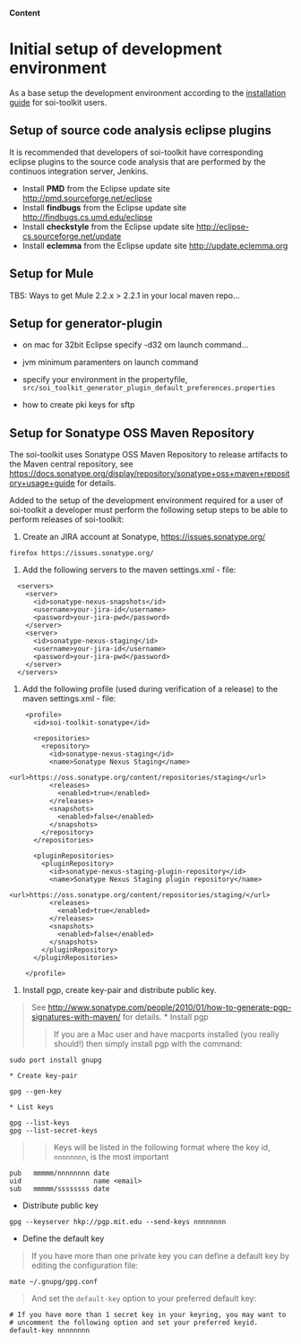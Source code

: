 **Content**



# Initial setup of development environment #

As a base setup the development environment according to the [installation guide](InstallationGuide.md) for soi-toolkit users.

## Setup of source code analysis eclipse plugins ##

It is recommended that developers of soi-toolkit have corresponding eclipse plugins to the source code analysis that are performed by the continuos integration server, Jenkins.

  * Install **PMD** from the Eclipse update site  http://pmd.sourceforge.net/eclipse
  * Install **findbugs** from the Eclipse update site http://findbugs.cs.umd.edu/eclipse
  * Install **checkstyle** from the Eclipse update site http://eclipse-cs.sourceforge.net/update
  * Install **eclemma** from the Eclipse update site http://update.eclemma.org

## Setup for Mule ##

TBS: Ways to get Mule 2.2.x > 2.2.1 in your local maven repo...

## Setup for generator-plugin ##

  * on mac for 32bit Eclipse specify -d32 om launch command...

  * jvm minimum paramenters on launch command

  * specify your environment in the propertyfile, `src/soi_toolkit_generator_plugin_default_preferences.properties`

  * how to create pki keys for sftp

## Setup for Sonatype OSS Maven Repository ##

The soi-toolkit uses Sonatype OSS Maven Repository to release artifacts to the Maven central repository, see https://docs.sonatype.org/display/repository/sonatype+oss+maven+repository+usage+guide for details.

Added to the setup of the development environment required for a user of soi-toolkit a developer must perform the following setup steps to be able to perform releases of soi-toolkit:

  1. Create an JIRA account at Sonatype, https://issues.sonatype.org/
```
firefox https://issues.sonatype.org/
```
  1. Add the following servers to the maven settings.xml - file:
```
  <servers>
    <server>
      <id>sonatype-nexus-snapshots</id>
      <username>your-jira-id</username>
      <password>your-jira-pwd</password>
    </server>
    <server>
      <id>sonatype-nexus-staging</id>
      <username>your-jira-id</username>
      <password>your-jira-pwd</password>
    </server>
  </servers>
```
  1. Add the following profile (used during verification of a release) to the maven settings.xml - file:
```
    <profile>
      <id>soi-toolkit-sonatype</id>

      <repositories> 
        <repository> 
          <id>sonatype-nexus-staging</id> 
          <name>Sonatype Nexus Staging</name> 
          <url>https://oss.sonatype.org/content/repositories/staging</url> 
          <releases> 
            <enabled>true</enabled> 
          </releases> 
          <snapshots> 
            <enabled>false</enabled> 
          </snapshots> 
        </repository> 
      </repositories>

      <pluginRepositories>
        <pluginRepository>
          <id>sonatype-nexus-staging-plugin-repository</id> 
          <name>Sonatype Nexus Staging plugin repository</name>
          <url>https://oss.sonatype.org/content/repositories/staging/</url>
          <releases> 
            <enabled>true</enabled> 
          </releases> 
          <snapshots> 
            <enabled>false</enabled> 
          </snapshots> 
        </pluginRepository>
      </pluginRepositories>

    </profile>
```
  1. Install pgp, create key-pair and distribute public key.
> See http://www.sonatype.com/people/2010/01/how-to-generate-pgp-signatures-with-maven/ for details.
    * Install pgp
> > If you are a Mac user and have macports installed (you really should!) then simply install pgp with the command:
```
sudo port install gnupg
```
    * Create key-pair
```
gpg --gen-key
```
    * List keys
```
gpg --list-keys
gpg --list-secret-keys
```
> > Keys will be listed in the following format where the key id, `nnnnnnnn`, is the most important
```
pub   mmmmm/nnnnnnnn date
uid                  name <email>
sub   mmmmm/ssssssss date
```

  * Distribute public key
```
gpg --keyserver hkp://pgp.mit.edu --send-keys nnnnnnnn
```

  * Define the default key

> If you have more than one private key you can define a default key by editing the configuration file:
```
mate ~/.gnupg/gpg.conf
```
> And set the `default-key` option to your preferred default key:
```
# If you have more than 1 secret key in your keyring, you may want to
# uncomment the following option and set your preferred keyid.
default-key nnnnnnnn
```